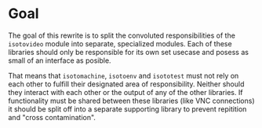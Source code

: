 # Goal

The goal of this rewrite is to split the convoluted responsibilities of the `isotovideo` module
into separate, specialized modules. Each of these libraries should only be responsible for its
own set usecase and posess as small of an interface as posible.

That means that `isotomachine`, `isotoenv` and `isototest` must not rely on each other to
fulfill their designated area of responsibility.
Neither should they interact with each other or the output of any of the other libraries.
If functionality must be shared between these libraries (like VNC connections) it should be split off
into a separate supporting library to prevent repitition and "cross contamination".
